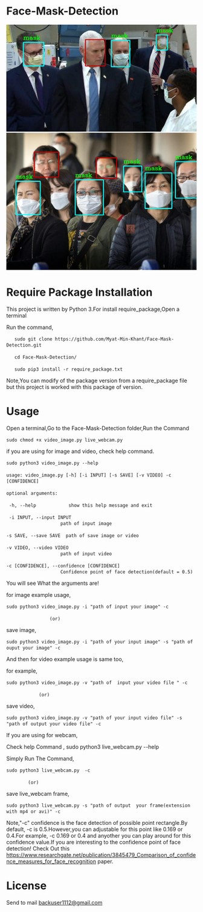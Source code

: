 # Face-Mask-Detection

<img src="test_img/test_3.jpg" width=600>
<img src="test_img/test_image_2.jpg" width=600>


# Require Package Installation 
This project is written by Python 3.For install require_package,Open a terminal 

Run the command,
       
       sudo git clone https://github.com/Myat-Min-Khant/Face-Mask-Detection.git
       
       cd Face-Mask-Detection/

       sudo pip3 install -r require_package.txt 

Note,You can modify of the package version from a require_package file but this project is worked with this package of version.

# Usage 

Open a terminal,Go to the Face-Mask-Detection folder,Run the Command 

    sudo chmod +x video_image.py live_webcam.py 

if you are using for image and video, check help command.

    sudo python3 video_image.py --help

    usage: video_image.py [-h] [-i INPUT] [-s SAVE] [-v VIDEO] -c [CONFIDENCE]

    optional arguments:
    
     -h, --help            show this help message and exit
     
     -i INPUT, --input INPUT
                        path of input image
                        
    -s SAVE, --save SAVE  path of save image or video
    
    -v VIDEO, --video VIDEO
                        path of input video
                        
    -c [CONFIDENCE], --confidence [CONFIDENCE]
                        Confidence point of face detection(default = 0.5)
                      
You will see What the arguments are!

for image example usage,

    sudo python3 video_image.py -i "path of input your image" -c
    
                    (or)
     
  save image,
  
    sudo python3 video_image.py -i "path of your input image" -s "path of ouput your image" -c 
 
And then for video example usage  is same too,

  for example,
  
    sudo python3 video_image.py -v "path of  input your video file " -c
   
                (or)
          
   save video,
   
    sudo python3 video_image.py -v "path of your input video file" -s "path of output your video file" -c 
   


If you are using for webcam, 

Check help Command , sudo python3 live_webcam.py --help 

Simply Run The Command, 
 
    sudo python3 live_webcam.py  -c
 
            (or) 
        
 save live_webcam frame,
 
    sudo python3 live_webcam.py -s "path of output  your frame(extension with mp4 or avi)" -c 
 
 
 Note,"-c" confidence is the face detection of possible point rectangle.By default, -c is 0.5.However,you can adjustable for this point like 0.169 or 0.4.For example, -c 0.169 or 0.4 and anyother you can play around for this confidence value.If you are interesting to the confidence point  of face detection! Check Out  this https://www.researchgate.net/publication/3845479_Comparison_of_confidence_measures_for_face_recognition paper.
 
 
 # License 
 
 Send to mail backuser1112@gmail.com


 
   
   
   

  

 





